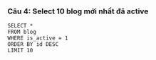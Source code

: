 ### Câu 4: Select 10 blog mới nhất đã active
```
SELECT * 
FROM blog 
WHERE is_active = 1 
ORDER BY id DESC
LIMIT 10
```